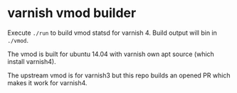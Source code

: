varnish vmod builder
====================

Execute `./run` to build vmod statsd for varnish 4.
Build output will bin in `./vmod`.

The vmod is built for ubuntu 14.04 with varnish own apt source (which install varnish4).

The upstream vmod is for varnish3 but this repo builds an opened PR which makes it work for varnish4.